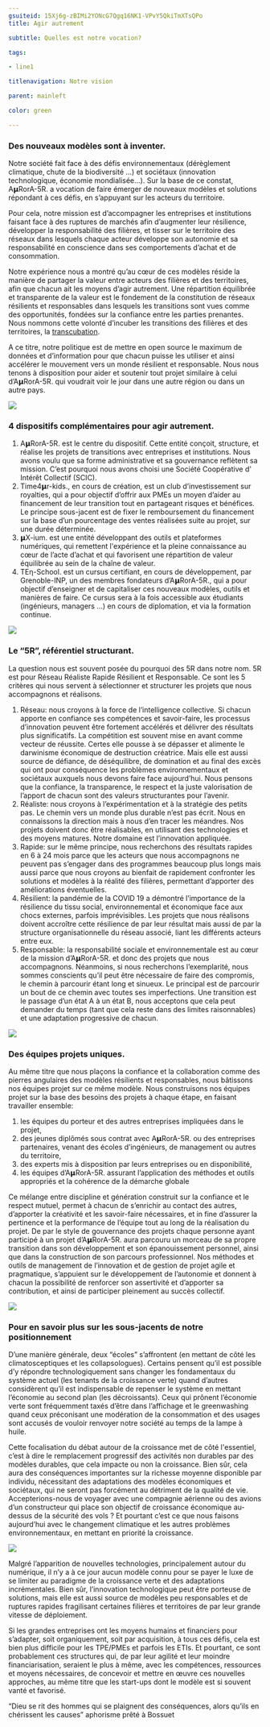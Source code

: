 ```yaml
---
gsuiteid: 15Xj6g-zBIMi2YONcG7Qgq16NK1-VPvY5QkiTmXTsQPo
title: Agir autrement

subtitle: Quelles est notre vocation?

tags:

- line1

titlenavigation: Notre vision

parent: mainleft

color: green

---
```


### Des nouveaux modèles sont à inventer.

Notre société fait face à des défis environnementaux (dérèglement climatique, chute de la biodiversité …) et sociétaux (innovation technologique, économie mondialisée…). Sur la base de ce constat, A𝝻RorA-5R. a vocation de faire émerger de nouveaux modèles et solutions répondant à ces défis, en s’appuyant sur les acteurs du territoire. 

Pour cela, notre mission est d’accompagner les entreprises et institutions faisant face à des ruptures de marchés afin d’augmenter leur résilience, développer la responsabilité des filières, et tisser sur le territoire des réseaux dans lesquels chaque acteur développe son autonomie et sa responsabilité en conscience dans ses comportements d’achat et de consommation.

Notre expérience nous a montré qu’au cœur de ces modèles réside la manière de partager la valeur entre acteurs des filières et des territoires, afin que chacun ait les moyens d’agir autrement. Une répartition équilibrée et transparente de la valeur est le fondement de la constitution de réseaux résilients et responsables dans lesquels les transitions sont vues comme des opportunités, fondées sur la confiance entre les parties prenantes. Nous nommons cette volonté d’incuber les transitions des filières et des territoires, la [transcubation](https://www.google.com/url?q=https://aurora-5r.fr/pages/Transcubateur/&sa=D&source=editors&ust=1622280650842000&usg=AOvVaw0P8LhhX7oi-o-TpdhNbsX_).

A ce titre, notre politique est de mettre en open source le maximum de données et d’information pour que chacun puisse les utiliser et ainsi accélérer le mouvement vers un monde résilient et responsable. Nous nous tenons à disposition pour aider et soutenir tout projet similaire à celui d’A𝝻RorA-5R. qui voudrait voir le jour dans une autre région ou dans un autre pays.

![](images/image4.png)

### 4 dispositifs complémentaires pour agir autrement.


1. A𝝻RorA-5R. est le centre du dispositif. Cette entité conçoit, structure, et réalise les projets de transitions avec entreprises et institutions. Nous avons voulu que sa forme administrative et sa gouvernance reflètent sa mission. C’est pourquoi nous avons choisi une Société Coopérative d' Intérêt Collectif (SCIC).
2. Time4𝝻r-kids., en cours de création, est un club d’investissement sur royalties, qui a pour objectif d’offrir aux PMEs un moyen d’aider au financement de leur transition tout en partageant risques et bénéfices. Le principe sous-jacent est de fixer le remboursement du financement sur la base d’un pourcentage des ventes réalisées suite au projet, sur une durée déterminée.
3. 𝝻X-ium. est une entité développant des outils et plateformes numériques, qui remettent l'expérience et la pleine connaissance au cœur de l’acte d’achat et qui favorisent une répartition de valeur équilibrée au sein de la chaîne de valeur.
4. TEη-School. est un cursus certifiant, en cours de développement, par Grenoble-INP, un des membres fondateurs d’A𝝻RorA-5R., qui a pour objectif d’enseigner et de capitaliser ces nouveaux modèles, outils et manières de faire. Ce cursus sera à la fois accessible aux étudiants (ingénieurs, managers …) en cours de diplomation, et via la formation continue. 

![](images/image3.png)

### Le “5R”, référentiel structurant.

La question nous est souvent posée du pourquoi des 5R dans notre nom. 5R est pour Réseau Réaliste Rapide Résilient et Responsable. Ce sont les 5 critères qui nous servent à sélectionner et structurer les projets que nous accompagnons et réalisons.


1. Réseau: nous croyons à la force de l’intelligence collective. Si chacun apporte en confiance ses compétences et savoir-faire, les processus d’innovation peuvent être fortement accélérés et délivrer des résultats plus significatifs. La compétition est souvent mise en avant comme vecteur de réussite. Certes elle pousse à se dépasser et alimente le darwinisme économique de destruction créatrice. Mais elle est aussi source de défiance, de déséquilibre, de domination et au final des excès qui ont pour conséquence les problèmes environnementaux et sociétaux auxquels nous devons faire face aujourd’hui. Nous pensons que la confiance, la transparence, le respect et la juste valorisation de l’apport de chacun sont des valeurs structurantes pour l’avenir.
2. Réaliste: nous croyons à l’expérimentation et à la stratégie des petits pas. Le chemin vers un monde plus durable n’est pas écrit. Nous en connaissons la direction mais à nous d’en tracer les méandres. Nos projets doivent donc être réalisables, en utilisant des technologies et des moyens matures. Notre domaine est l’innovation appliquée.
3. Rapide: sur le même principe, nous recherchons des résultats rapides en 6 à 24 mois parce que les acteurs que nous accompagnons ne peuvent pas s’engager dans des programmes beaucoup plus longs mais aussi parce que nous croyons au bienfait de rapidement confronter les solutions et modèles à la réalité des filières, permettant d’apporter des améliorations éventuelles.
4. Résilient: la pandémie de la COVID 19 a démontré l’importance de la résilience du tissu social, environnemental et économique face aux chocs externes, parfois imprévisibles. Les projets que nous réalisons doivent accroître cette résilience de par leur résultat mais aussi de par la structure organisationnelle du réseau associé, liant les différents acteurs entre eux.
5. Responsable: la responsabilité sociale et environnementale est au cœur de la mission d’A𝝻RorA-5R. et donc des projets que nous accompagnons. Néanmoins, si nous recherchons l’exemplarité, nous sommes conscients qu’il peut être nécessaire de faire des compromis, le chemin à parcourir étant long et sinueux. Le principal est de parcourir un bout de ce chemin avec toutes ses imperfections. Une transition est le passage d’un état A à un état B, nous acceptons que cela peut demander du temps (tant que cela reste dans des limites raisonnables) et une adaptation progressive de chacun.

![](images/image1.png)

### Des équipes projets uniques.

Au même titre que nous plaçons la confiance et la collaboration comme des pierres angulaires des modèles résilients et responsables, nous bâtissons nos équipes projet sur ce même modèle. Nous construisons nos équipes projet sur la base des besoins des projets à chaque étape, en faisant travailler ensemble:


1. les équipes du porteur et des autres entreprises impliquées dans le projet,
2. des jeunes diplômés sous contrat avec A𝝻RorA-5R. ou des entreprises partenaires, venant des écoles d’ingénieurs, de management ou autres du territoire,
3. des experts mis à disposition par leurs entreprises ou en disponibilité,
4. les équipes d’A𝝻RorA-5R. assurant l’application des méthodes et outils appropriés et la cohérence de la démarche globale

Ce mélange entre discipline et génération construit sur la confiance et le respect mutuel, permet à chacun de s’enrichir au contact des autres, d’apporter la créativité et les savoir-faire nécessaires, et in fine d’assurer la pertinence et la performance de l’équipe tout au long de la réalisation du projet. De par le style de gouvernance des projets chaque personne ayant participé à un projet d’A𝝻RorA-5R. aura parcouru un morceau de sa propre transition dans son développement et son épanouissement personnel, ainsi que dans la construction de son parcours professionnel. Nos méthodes et outils de management de l’innovation et de gestion de projet agile et pragmatique, s’appuient sur le développement de l’autonomie et donnent à chacun la possibilité de renforcer son assertivité et d’apporter sa contribution, et ainsi de participer pleinement au succès collectif.

![](images/image5.png)

### Pour en savoir plus sur les sous-jacents de notre positionnement

D’une manière générale, deux “écoles” s’affrontent (en mettant de côté les climatosceptiques et les collapsologues). Certains pensent qu’il est possible d’y répondre technologiquement sans changer les fondamentaux du système actuel (les tenants de la croissance verte) quand d’autres considèrent qu’il est indispensable de repenser le système en mettant l’économie au second plan (les décroissants). Ceux qui prônent l’économie verte sont fréquemment taxés d’être dans l’affichage et le greenwashing quand ceux préconisant une modération de la consommation et des usages sont accusés de vouloir renvoyer notre société au temps de la lampe à huile. 

Cette focalisation du débat autour de la croissance met de côté l'essentiel, c’est à dire le remplacement progressif des activités non durables par des modèles durables, que cela impacte ou non la croissance. Bien sûr, cela aura des conséquences importantes sur la richesse moyenne disponible par individu, nécessitant des adaptations des modèles économiques et sociétaux, qui ne seront pas forcément au détriment de la qualité de vie. Accepterions-nous de voyager avec une compagnie aérienne ou des avions d’un constructeur qui place son objectif de croissance économique au-dessus de la sécurité des vols ? Et pourtant c’est ce que nous faisons aujourd’hui avec le changement climatique et les autres problèmes environnementaux, en mettant en priorité la croissance.

![](images/image2.png)

Malgré l’apparition de nouvelles technologies, principalement autour du numérique, il n’y a à ce jour aucun modèle connu pour se payer le luxe de se limiter au paradigme de la croissance verte et des adaptations incrémentales. Bien sûr, l’innovation technologique peut être porteuse de solutions, mais elle est aussi source de modèles peu responsables et de ruptures rapides fragilisant certaines filières et territoires de par leur grande vitesse de déploiement.

Si les grandes entreprises ont les moyens humains et financiers pour s’adapter, soit organiquement, soit par acquisition, à tous ces défis, cela est bien plus difficile pour les TPE/PMEs et parfois les ETIs. Et pourtant, ce sont probablement ces structures qui, de par leur agilité et leur moindre financiarisation, seraient le plus à même, avec les compétences, ressources et moyens nécessaires, de concevoir et mettre en œuvre ces nouvelles approches, au même titre que les start-ups dont le modèle est si souvent vanté et favorisé.

“Dieu se rit des hommes qui se plaignent des conséquences, alors qu’ils en chérissent les causes” aphorisme prêté à Bossuet


